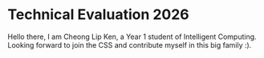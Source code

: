 # Technical Evaluation 2026

Hello there, I am Cheong Lip Ken, a Year 1 student of Intelligent Computing. Looking forward to join the CSS and contribute myself in this big family :).
